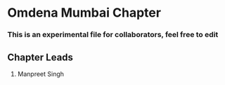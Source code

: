 # Omdena Mumbai Chapter

### **This is an experimental file for collaborators, feel free to edit**

## Chapter Leads

1. Manpreet Singh
